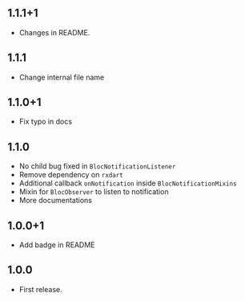 ## 1.1.1+1

* Changes in README.

## 1.1.1

* Change internal file name

## 1.1.0+1

* Fix typo in docs

## 1.1.0

* No child bug fixed in `BlocNotificationListener`
* Remove dependency on `rxdart`
* Additional callback `onNotification` inside `BlocNotificationMixins`
* Mixin for `BlocObserver` to listen to notification
* More documentations

## 1.0.0+1

* Add badge in README

## 1.0.0

* First release.
